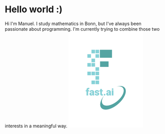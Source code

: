 # Hello world :)

Hi I'm Manuel. I study mathematics in Bonn, but I've always been passionate about programming. 
I'm currently trying to combine those two interests in a meaningful way.
![](/images/logo.png "fast.ai's logo")
